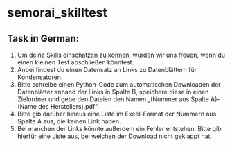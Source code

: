 # semorai_skilltest

## Task in German: 
1. Um deine Skills einschätzen zu können, würden wir uns freuen, wenn du einen kleinen Test abschließen könntest.
2. Anbei findest du einen Datensatz an Links zu Datenblättern für Kondensatoren.
3. Bitte schreibe einen Python-Code zum automatischen Downloaden der Datenblätter anhand der Links in Spalte B, speichere diese in einen Zielordner und gebe den Dateien den Namen „(Nummer aus Spalte A)-(Name des Herstellers).pdf“.
4. Bitte gib darüber hinaus eine Liste im Excel-Format der Nummern aus Spalte A aus, die keinen Link haben.
5. Bei manchen der Links könnte außerdem ein Fehler entstehen. Bitte gib hierfür eine Liste aus, bei welchen der Download nicht geklappt hat.
